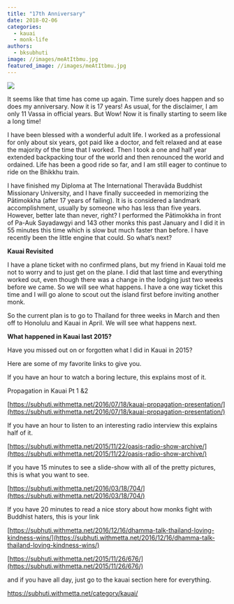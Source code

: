 ```yaml
---
title: "17th Anniversary"
date: 2018-02-06
categories: 
  - kauai
  - monk-life
authors: 
  - bksubhuti
image: //images/meAtItbmu.jpg
featured_image: //images/meAtItbmu.jpg
---
```


[![](/images/meAtItbmu-768x1024.jpg)](https://subhuti.withmetta.net/wp-content/uploads/2018/02/meAtItbmu.jpg)

It seems like that time has come up again. Time surely does happen and so does my anniversary. Now it is 17 years! As usual, for the disclaimer, I am only 11 Vassa in official years. But Wow! Now it is finally starting to seem like a long time!

I have been blessed with a wonderful adult life. I worked as a professional for only about six years, got paid like a doctor, and felt relaxed and at ease the majority of the time that I worked. Then I took a one and half year extended backpacking tour of the world and then renounced the world and ordained. Life has been a good ride so far, and I am still eager to continue to ride on the Bhikkhu train.

I have finished my Diploma at The International Theravāda Buddhist Missionary University, and I have finally succeeded in memorizing the Pātimokkha (after 17 years of failing). It is is considered a landmark accomplishment, usually by someone who has less than five years. However, better late than never, right? I performed the Pātimokkha in front of Pa-Auk Sayadawgyi and 143 other monks this past January and I did it in 55 minutes this time which is slow but much faster than before. I have recently been the little engine that could. So what’s next?

**Kauai Revisited**

I have a plane ticket with no confirmed plans, but my friend in Kauai told me not to worry and to just get on the plane. I did that last time and everything worked out, even though there was a change in the lodging just two weeks before we came. So we will see what happens. I have a one way ticket this time and I will go alone to scout out the island first before inviting another monk.

So the current plan is to go to Thailand for three weeks in March and then off to Honolulu and Kauai in April. We will see what happens next.

**What happened in Kauai last 2015?**

Have you missed out on or forgotten what I did in Kauai in 2015?

Here are some of my favorite links to give you.

If you have an hour to watch a boring lecture, this explains most of it.

Propagation in Kauai Pt 1 &2

[https://subhuti.withmetta.net/2016/07/18/kauai-propagation-presentation/](https://subhuti.withmetta.net/2016/07/18/kauai-propagation-presentation/)

If you have an hour to listen to an interesting radio interview this explains half of it.

[https://subhuti.withmetta.net/2015/11/22/oasis-radio-show-archive/](https://subhuti.withmetta.net/2015/11/22/oasis-radio-show-archive/)

If you have 15 minutes to see a slide-show with all of the pretty pictures, this is what you want to see.

[https://subhuti.withmetta.net/2016/03/18/704/](https://subhuti.withmetta.net/2016/03/18/704/)

If you have 20 minutes to read a nice story about how monks fight with Buddhist haters, this is your link

[https://subhuti.withmetta.net/2016/12/16/dhamma-talk-thailand-loving-kindness-wins/](https://subhuti.withmetta.net/2016/12/16/dhamma-talk-thailand-loving-kindness-wins/)

[https://subhuti.withmetta.net/2015/11/26/676/](https://subhuti.withmetta.net/2015/11/26/676/)

and if you have all day, just go to the kauai section here for everything.

https://subhuti.withmetta.net/category/kauai/